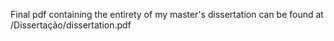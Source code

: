 Final pdf containing the entirety of my master's dissertation can be found at /Dissertação/dissertation.pdf
